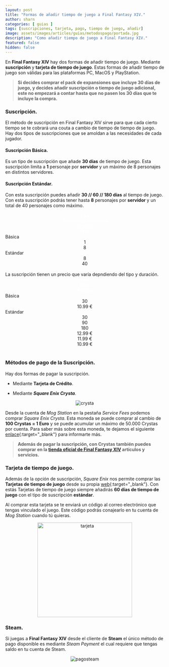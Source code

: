 ```yaml
---
layout: post
title: "Formas de añadir tiempo de juego a Final Fantasy XIV."
author: sharn
categories: [ guias ]
tags: [suscripciones, tarjeta, pago, tiempo de juego, añadir]
image: assets/images/articles/guias/metodospago/portada.jpg
description: "Como añadir tiempo de juego a Final Fantasy XIV."
featured: false
hidden: false
---
```

En **Final Fantasy XIV** hay dos formas de añadir tiempo de juego. Mediante **suscripción** y **tarjeta de tiempo de juego**. Estas formas de añadir tiempo de juego son válidas para las plataformas PC, MacOS y PlayStation.

<blockquote>
<b>Si decides comprar el pack de expansiones que incluye 30 días de juego, y decides añadir suscripción o tiempo de juego adicional, este no empezará a contar hasta que no pasen los 30 días que te incluye la compra.</b>
</blockquote> 

### Suscripción.

El método de suscripción en Final Fantasy XIV sirve para que cada cierto tiempo se te cobrará una couta a cambio de tiempo de tiempo de juego. Hay dos tipos de suscripciones que se amoldan a las necesidades de cada jugador.

#### Suscripción Básica.

Es un tipo de suscripción que añade **30 días** de tiempo de juego. Esta suscripción limita a **1** personaje por **servidor** y un máximo de 8 personajes en distintos servidores.

#### Suscripción Estándar.

Con esta suscripción puedes añadir **30 // 60 // 180 días** al tiempo de juego. Con esta suscripción podrás tener hasta **8** personajes por **servidor** y un total de 40 personajes como máximo.
<br/>

<div class="container">
<div class="span2">
  <div class="row">    
    <div class="col-4 border bg-dark" align="center">
      <font color="white"><b>Tipo</b></font>
    </div>        
    <div class="col-8 border bg-dark" align="center">
      <div class="row">    
        <font color="white"><b>&nbsp;Personajes máximos</b></font>
      </div>
      <div class="row">    
        <div class="col-6 border bg-secondary" align="center">
          <font color="white"><b>Servidor</b></font>
        </div>    
        <div class="col-6 border bg-secondary" align="center">
          <font color="white"><b>Total</b></font>
        </div>    
      </div>      
    </div>    
  </div>
  </div>
  <div class="row">
    <div class="col-4 border bg-light">
        Básica
    </div>    
    <div class="col-4 border bg-light" align="center">
        1
    </div>    
    <div class="col-4 border bg-light" align="center">
        8
    </div>        
  </div>  
  <div class="row">
    <div class="col-4 border bg-light">
        Estándar
    </div>    
    <div class="col-4 border bg-light" align="center">
        8
    </div>    
    <div class="col-4 border bg-light" align="center">
        40
    </div>    
  </div>   
</div>
<br/>
La suscripción tienen un precio que varía depndiendo del tipo y duración. 

<div class="container">
<div class="span2">
  <div class="row">    
    <div class="col-4 border bg-dark" align="center">
      <font color="white"><b>Tipo</b></font>
    </div>        
    <div class="col-4 border bg-dark" align="center">
        <font color="white"><b>Días</b></font>
    </div>     
    <div class="col-4 border bg-dark" align="center">
        <font color="white"><b>Precio</b></font>
    </div>    
  </div>
  </div>
  <div class="row">
    <div class="col-4 border bg-light">
      Básica
    </div>    
    <div class="col-4 border bg-light" align="center">
      30
    </div>    
    <div class="col-4 border bg-light" align="center">
      10.99 €
    </div>        
  </div>  
  <div class="row">
    <div class="col-4 border bg-light">
    Estándar
    </div>    
    <div class="col-4 border bg-light">      
      <div class="row border">
        <div class="col border" align="center">
        30 
        </div>
      </div>
      <div class="row">
        <div class="col border" align="center">
        90 
        </div>
      </div>
      <div class="row">
        <div class="col border" align="center">
        180 
        </div>
      </div>            
    </div>    
    <div class="col-4 border bg-light">
      <div class="row">
        <div class="col border" align="center">
        12.99 €
        </div>
      </div>
      <div class="row">
        <div class="col border" align="center">
        11.99 €
        </div>
      </div>
      <div class="row">
        <div class="col border" align="center">
        10.99 €
        </div>
      </div>  
    </div>    
  </div>   
</div>
<br/>

### Métodos de pago de la Suscripción.

Hay dos formas de pagar la suscripción.

- Mediante **Tarjeta de Crédito**.

- Mediante ***Square Enix Crysta***.

<p align="center"><img src="{{ site.baseurl }}/assets/images/articles/guias/metodospago/crysta.jpg" alt="crysta"/></p>

Desde la cuenta de *Mog Station* en la pestaña *Service Fees* podemos comprar *Square Enix Crysta*. Esta moneda se puede comprar al cambio de **100 Crystas = 1 Euro** y se puede acumular un máximo de 50.000 Crystas por cuenta. Para saber más sobre esta moneda, te dejamos el siguiente [enlace](https://square-enix-games.com/en_eu/seaccount/crysta){:target="_blank"} para informarte más.

<blockquote>
<b>Además de pagar la suscripción, con Crystas también puedes comprar en la <a href="https://store.finalfantasyxiv.com/ffxivstore/en-gb/" target="_blank">tienda oficial de Final Fantasy XIV</a> artículos y servicios.</b>
</blockquote> 

### Tarjeta de tiempo de juego.

Además de la opción de suscripción, *Square Enix* nos permite comprar las **Tarjetas de tiempo de juego** desde su propia [web](https://store.eu.square-enix-games.com/es_EU/product/307018/final-fantasy-xiv-60-days-game-time-card-other){:target="_blank"}. Con estás Tarjetas de tiempo de juego siempre añadirás **60 días de tiempo de juego** con el tipo de suscripción **estándar**. 

Al comprar esta tarjeta se te enviará un código al correo electrónico que tengas vinculado el juego. Este código podrás conajearlo en tu cuenta de *Mog Station* cuando tú quieras.

<p align="center"><img src="{{ site.baseurl }}/assets/images/articles/guias/metodospago/tarjeta.jpg" width="300" alt="tarjeta"/></p>

### Steam.

Si juegas a **Final Fantasy XIV** desde el cliente de **Steam** el único método de pago disponible es mediante *Steam Payment* el cual requiere que tengas saldo en tu cuenta de Steam.

<p align="center"><img src="{{ site.baseurl }}/assets/images/articles/guias/metodospago/pagosteam.jpg" alt="pagosteam"/></p>